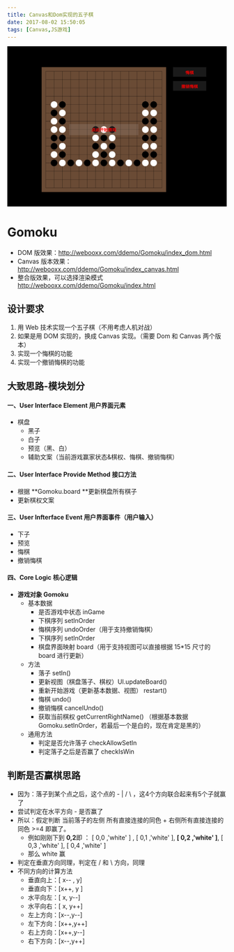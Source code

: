 ```yaml
---
title: Canvas和Dom实现的五子棋
date: 2017-08-02 15:50:05
tags: [Canvas,JS游戏]
---
```


![效果预览](/images/gomoku.png)

# Gomoku

- DOM 版效果：http://webooxx.com/ddemo/Gomoku/index_dom.html
- Canvas 版本效果：http://webooxx.com/ddemo/Gomoku/index_canvas.html
- 整合版效果，可以选择渲染模式 http://webooxx.com/ddemo/Gomoku/index.html



## 设计要求

1. 用 Web 技术实现一个五子棋（不用考虑人机对战）
2. 如果是用 DOM 实现的，换成 Canvas 实现。（需要 Dom 和 Canvas 两个版本）
3. 实现一个悔棋的功能
4. 实现一个撤销悔棋的功能

## 大致思路-模块划分

#### 一、User Interface Element 用户界面元素

- 棋盘
  - 黑子
  - 白子
  - 预览（黑、白）
  - 辅助文案（当前游戏赢家状态&棋权、悔棋、撤销悔棋）

#### 二、User Interface Provide Method 接口方法

- 根据 **Gomoku.board **更新棋盘所有棋子
- 更新棋权文案

#### 三、User Infterface Event 用户界面事件（用户输入）

- 下子
- 预览
- 悔棋
- 撤销悔棋

#### 四、Core Logic 核心逻辑

- **游戏对象 Gomoku**
  - 基本数据
    - 是否游戏中状态 inGame
    - 下棋序列 setInOrder
    - 悔棋序列 undoOrder（用于支持撤销悔棋）
    - 下棋序列 setInOrder
    - 棋盘界面映射 board（用于支持视图可以直接根据 15\*15 尺寸的 board 进行更新）
  - 方法
    - 落子 setIn()
    - 更新视图（棋盘落子、棋权）UI.updateBoard()
    - 重新开始游戏（更新基本数据、视图） restart()
    - 悔棋 undo()
    - 撤销悔棋 cancelUndo()
    - 获取当前棋权  getCurrentRightName() （根据基本数据 Gomoku.setInOrder，若最后一个是白的，现在肯定是黑的）
  - 通用方法
    - 判定是否允许落子 checkAllowSetIn
    - 判定落子之后是否赢了 checkIsWin


## 判断是否赢棋思路

- 因为：落子到某个点之后，这个点的 - | \/ \\ ，这4个方向联合起来有5个子就赢了
- 尝试判定在水平方向 - 是否赢了
- 所以：假定判断  当前落子的左侧 所有直接连接的同色 + 右侧所有直接连接的同色 >=4 即赢了。
  - 例如刚刚下到 **0,2**即 ： [ 0,0 ,'white' ] , [ 0,1 ,'white' ], **[ 0,2 ,'white' ]**, [ 0,3 ,'white' ], [ 0,4 ,'white' ]
  - 那么 white 赢
- 判定在垂直方向同理，判定在 / 和 \ 方向，同理
- 不同方向的计算方法
  - 垂直向上：[ x--  , y]
  - 垂直向下：[x++, y ]
  - 水平向左：[ x, y--]
  - 水平向右：[ x, y++]
  - 左上方向：[x--,y--]
  - 左下方向：[x++,y++]
  - 右上方向：[x++,y--]
  - 右下方向：[x--,y++]
